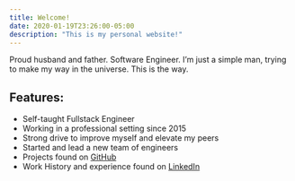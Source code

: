 ```yaml
---
title: Welcome!
date: 2020-01-19T23:26:00-05:00
description: "This is my personal website!"
---
```


Proud husband and father. Software Engineer. I’m just a simple man, trying to make my way in the universe. This is the way.

## Features:
- Self-taught Fullstack Engineer
- Working in a professional setting since 2015
- Strong drive to improve myself and elevate my peers
- Started and lead a new team of engineers
- Projects found on [GitHub](https://github.com/aaronellington)
- Work History and experience found on [LinkedIn](https://www.linkedin.com/in/aaronellington/)

